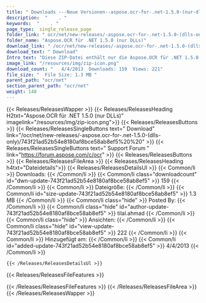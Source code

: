 ```yaml
---
title: " Downloads ---Neue Versionen--aspose.ocr-for-.net-1.5.0-(nur-dlls) . "
description:  "    . " 
keywords:  "    . " 
page_type:  single_release_page
folder_link: " ocr/net/new-releases/-aspose.ocr-for-.net-1.5.0-(dlls-only)/"
folder_name: "Aspose.OCR für .NET 1.5.0 (nur DLLs)"
download_link: " /ocr/net/new-releases/-aspose.ocr-for-.net-1.5.0-(dlls-only)/743f21ad52b54e8180af8bce58ab8ef5"
download_text: " Download"
Intro_text: "Diese ZIP-Datei enthält nur die Aspose.OCR für .NET 1.5.0-Assemblys. Die Montage ..."
image_link: "/resources/img/zip-icon.png"
download_count: "   4/4/2013  Downloads: 159  Views: 221"
file_size: "  File Size: 1.3 MB "
parent_path: "ocr/net"
section_parent_path: "ocr/net"
weight: 148
---
```


{{< Releases/ReleasesWapper >}}
  {{< Releases/ReleasesHeading H2txt="Aspose.OCR für .NET 1.5.0 (nur DLLs)" imagelink="/resources/img/zip-icon.png">}}
  {{< Releases/ReleasesButtons >}}
    {{< Releases/ReleasesSingleButtons text=" Download" link="/ocr/net/new-releases/-aspose.ocr-for-.net-1.5.0-(dlls-only)/743f21ad52b54e8180af8bce58ab8ef5%20%20" >}}
    {{< Releases/ReleasesSingleButtons text=" Support Forum " link="https://forum.aspose.com/c/ocr" >}}
  {{< Releases/ReleasesButtons >}}
  {{< Releases/ReleasesFileArea >}}
    {{< Releases/ReleasesHeading h4txt="Dateidetails">}}
    {{< Releases/ReleasesDetailsUl >}}
            {{< Common/li >}} Downloads: {{< /Common/li >}}
      {{< Common/li class="downloadcount" id="dwn-update-743f21ad52b54e8180af8bce58ab8ef5" >}} 159 {{< /Common/li >}}
      {{< Common/li >}} Dateigröße: {{< /Common/li >}}
      {{< Common/li id="size-update-743f21ad52b54e8180af8bce58ab8ef5" >}} 1.3 MB {{< /Common/li >}} 
      {{< Common/li  class="hide" >}} Posted By: {{< /Common/li >}} 
      {{< Common/li class="hide" id="author-update-743f21ad52b54e8180af8bce58ab8ef5" >}} tilal.ahmad {{< /Common/li >}}
      {{< Common/li class="hide" >}} Ansichten: {{< /Common/li >}}
      {{< Common/li class="hide" id="view-update-743f21ad52b54e8180af8bce58ab8ef5" >}} 222 {{< /Common/li >}}
      {{< Common/li >}} Hinzugefügt am: {{< /Common/li >}}
      {{< Common/li id="added-update-743f21ad52b54e8180af8bce58ab8ef5" >}} 4/4/2013 {{< /Common/li >}} 

    {{< /Releases/ReleasesDetailsUl >}}

  {{< Releases/ReleasesFileFeatures >}}
      
  {{< /Releases/ReleasesFileFeatures >}}
 {{< /Releases/ReleasesFileArea >}}
{{< /Releases/ReleasesWapper >}}



